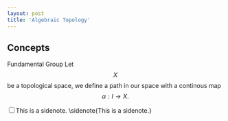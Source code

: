 ```yaml
---
layout: post
title: 'Algebraic Topology'
---
```


## Concepts

Fundamental Group
Let $$X$$ be a topological space, we define a path in our space with a continous map $$\alpha: I \rightarrow X.$$

<label for='sn-extensive-use-of-sidenotes' class='margin-toggle sidenote-number'></label><input type='checkbox' id='sn-extensive-use-of-sidenotes' class='margin-toggle'/><span class='sidenote'>This is a sidenote.</span>
\sidenote{This is a sidenote.}